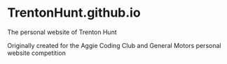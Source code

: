 # TrentonHunt.github.io
The personal website of Trenton Hunt

Originally created for the Aggie Coding Club and General Motors personal website competition
